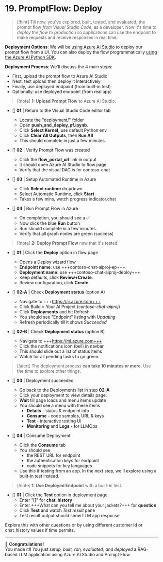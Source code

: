 # 19. PromptFlow: Deploy

> [!hint]
> Till now, you've explored, built, tested, and evaluated, the prompt flow _from Visual Studio Code_, as a developer. Now it's time to _deploy the flow to production_ so applications can use the endpoint to make requests and receive responses in real time.

**Deployment Options**: We will be [using Azure AI Studio](https://learn.microsoft.com/azure/ai-studio/how-to/flow-deploy?tabs=azure-studio) to deploy our prompt flow from a UI. You can also deploy the flow programmatically [using the Azure AI Python SDK](https://learn.microsoft.com/azure/ai-studio/how-to/flow-deploy?tabs=python). 

**Deployment Process**: We'll discuss the 4 main steps:
- First, upload the prompt flow to Azure AI Studio
- Next, test upload then deploy it interactively
- Finally, use deployed endpoint (from built-in test)
- Optionally: use deployed endpoint (from real app)

>[!note] **1: Upload Prompt Flow** to Azure AI Studio. 

* []  **01** | Return to the Visual Studio Code editor tab
    - Locate the "deployment/" folder
    - Open **push_and_deploy_pf.ipynb**.
    - Click **Select Kernel**, use default Python env
    - Click **Clear All Outputs**, then **Run All** 
    - This should complete in just a few minutes.

* []  **02** | Verify Prompt Flow was created
    - Click the **flow_portal_url** link in output
    - It should open Azure AI Studio to flow page
    - Verify that the visual DAG is for contoso-chat

* []  **03** | Setup Automated Runtime in Azure
    - Click **Select runtime** dropdown 
    - Select Automatic Runtime, click **Start**
    - Takes a few mins, watch progress indicator.chat

* []  **04** | Run Prompt Flow in Azure
    - On completion, you should see a ✅
    - Now click the blue **Run** button
    - Run should complete in a few minutes.
    - Verify that all graph nodes are green (success)

>[!note] **2: Deploy Prompt Flow** now that it's tested

* []  **01** | Click the **Deploy** option in flow page
    - Opens a Deploy wizard flow
    - **Endpoint name:** use +++contoso-chat-aiproj-ep+++
    - **Deployment name:** use +++contoso-chat-aiproj-deploy+++
    - Keep defaults, click **Review+Create**.
    - Review configuration, click **Create**.

* []  **02-A** | Check **Deployment status** (option A)
    - Navigate to +++https://ai.azure.com+++
    - Click Build > Your AI Project (_contoso-chat-aiproj_)
    - Click **Deployments** and hit Refresh
    - You should see "Endpoint" listing with _Updating_
    - Refresh periodically till it shows _Succeeded_

* []  **02-B** | Check **Deployment status** (option B)
    - Navigate to +++https://ml.azure.com+++
    - Click the notifications icon (bell) in navbar
    - This should slide out a list of status items
    - Watch for all pending tasks to go green.

> [!alert]
> The deployment process **can take 10 minutes or more**. Use the time to explore other things.

* []  **03** | Deployment succeeded
    - Go back to the Deployments list in step **02-A**
    - Click your deployment to view details page.
    - **Wait** till page loads and menu items update
    - You should see a menu with these items
        - **Details** - status & endpoint info
        - **Consume** - code samples, URL & keys
        - **Test** - interactive testing UI
        - **Monitoring** and **Logs** - for LLMOps

* []  **04** | Consume Deployment
    - Click the **Consume** tab
    - You should see 
        - the REST URL for endpoint
        - the authentication keys for endpoint
        - code snippets for key languages
    - Use this if testing from an app. In the next step, we'll explore using a built-in test instead.

>[!note] **1: Use Deployed Endpoint** with a built-in test. 

* []  **01** | Click the **Test** option in deployment page
     - Enter "[]" for **chat_history**
     - Enter +++What can you tell me about your jackets?+++ for **question**
     - Click **Test** and watch _Test result_ pane
     - Test result output should show LLM app response

Explore this with other questions or by using different customer Id or chat_history values if time permits.

---

🥳 **Congratulations!** <br/> You made it!! You just _setup, built, ran, evaluated, and deployed_ a RAG-based LLM application using Azure AI Studio and Prompt Flow.

